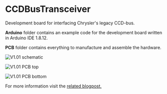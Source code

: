# CCDBusTransceiver
Development board for interfacing Chrysler's legacy CCD-bus.

**Arduino** folder contains an example code for the development board written in Arduino IDE 1.8.12.

**PCB** folder contains everything to manufacture and assemble the hardware.

![V1.01 schematic](https://chryslerccdsci.files.wordpress.com/2020/04/ccdbustransceiver_v101_schematic.png)

![V1.01 PCB top](https://chryslerccdsci.files.wordpress.com/2020/04/ccdbustransceiver_v101_top_render.png)

![V1.01 PCB bottom](https://chryslerccdsci.files.wordpress.com/2020/04/ccdbustransceiver_v101_bottom_render.png)

For more information visit the [related blogpost.](https://chryslerccdsci.wordpress.com/2020/03/22/re-designing-the-ccd-bus-transceiver-chip/)
